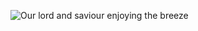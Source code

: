 ![Our lord and saviour enjoying the breeze](https://cdn2-www.comingsoon.net/assets/uploads/2018/08/conair-618x360.jpg)
